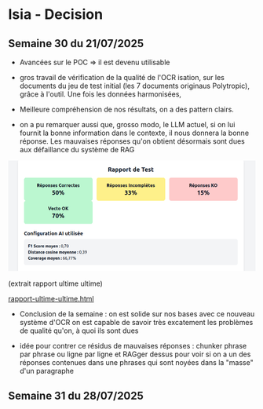 # Isia - Decision

## Semaine 30 du 21/07/2025

- Avancées sur le POC => il est devenu utilisable 

- gros travail de vérification de la qualité de l'OCR isation, sur les documents du jeu de test initial (les 7 documents originaus Polytropic), grâce à l'outil. Une fois les données harmonisées,  

- Meilleure compréhension de nos résultats, on a des pattern clairs.
- on a pu remarquer aussi que, grosso modo, le LLM actuel, si on lui fournit la bonne information dans le contexte, il nous donnera la bonne réponse. Les mauvaises réponses qu'on obtient désormais sont dues aux défaillance du système de RAG

![img.png](img.png)

(extrait rapport ultime ultime)

[rapport-ultime-ultime.html](..%2Fisia-platform-v2%2Fdocs%2Frapport-ultime-ultime.html)

- Conclusion de la semaine : on est solide sur nos bases avec ce nouveau système d'OCR on est capable de savoir très excatement les problèmes de qualité qu'on, à quoi ils sont dues

- idée pour contrer ce résidus de mauvaises réponses : chunker phrase par phrase ou ligne par ligne et RAGger dessus pour voir si on a un des réponses contenues dans une phrases qui sont noyées dans la "masse" d'un paragraphe

## Semaine 31 du 28/07/2025